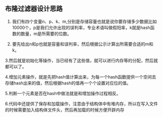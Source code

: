 ## 布隆过滤器设计思路
1. 我们有四个变量n、p、k、m,分别是存储容量也就是说你要存储多少数据比如10000个，p是我们允许出现的误判率，专业术语叫做假阳率，k就是hash函数的数量，m是所需要的位数。

2. 要先给出n和p也就是容量和误判率，然后根据公示计算出所需要合适的m和k。

3.然后就是初始化等操作，当已经有了这些值，就可以进行内存等的分配，然后就都可以了。

4.增加元素操作，就是先把hash值计算出来，为每一个hash函数提供一个空间去存储hash出来的值，然后根据hash的值再一个个设置对应位的值。

5.判断一个元素是否在hash中做法就是和增加操作过程相反。

6.代码中还提供了保存和加载操作，注意由于结构体中有堆内存，所以在写入文件的时候需要加入结构体文件头，然后再加载的时候方便开辟内存

